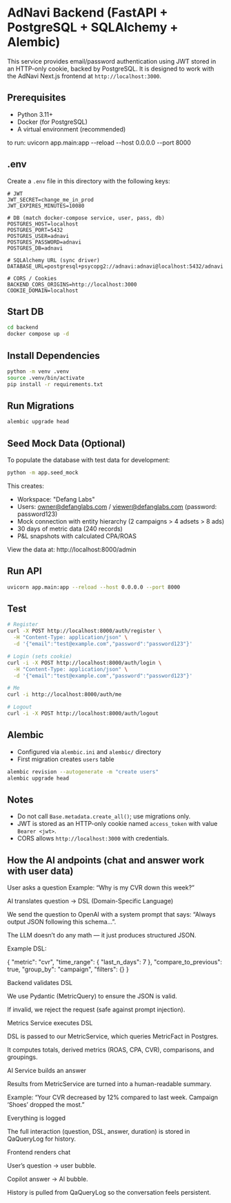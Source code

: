 # AdNavi Backend (FastAPI + PostgreSQL + SQLAlchemy + Alembic)

This service provides email/password authentication using JWT stored in an HTTP-only cookie, backed by PostgreSQL. It is designed to work with the AdNavi Next.js frontend at `http://localhost:3000`.

## Prerequisites
- Python 3.11+
- Docker (for PostgreSQL)
- A virtual environment (recommended)

to run: uvicorn app.main:app --reload --host 0.0.0.0 --port 8000 

## .env
Create a `.env` file in this directory with the following keys:

```
# JWT
JWT_SECRET=change_me_in_prod
JWT_EXPIRES_MINUTES=10080

# DB (match docker-compose service, user, pass, db)
POSTGRES_HOST=localhost
POSTGRES_PORT=5432
POSTGRES_USER=adnavi
POSTGRES_PASSWORD=adnavi
POSTGRES_DB=adnavi

# SQLAlchemy URL (sync driver)
DATABASE_URL=postgresql+psycopg2://adnavi:adnavi@localhost:5432/adnavi

# CORS / Cookies
BACKEND_CORS_ORIGINS=http://localhost:3000
COOKIE_DOMAIN=localhost
```

## Start DB
```bash
cd backend
docker compose up -d
```

## Install Dependencies
```bash
python -m venv .venv
source .venv/bin/activate
pip install -r requirements.txt
```

## Run Migrations
```bash
alembic upgrade head
```

## Seed Mock Data (Optional)
To populate the database with test data for development:
```bash
python -m app.seed_mock
```

This creates:
- Workspace: "Defang Labs"
- Users: owner@defanglabs.com / viewer@defanglabs.com (password: password123)
- Mock connection with entity hierarchy (2 campaigns > 4 adsets > 8 ads)
- 30 days of metric data (240 records)
- P&L snapshots with calculated CPA/ROAS

View the data at: http://localhost:8000/admin

## Run API
```bash
uvicorn app.main:app --reload --host 0.0.0.0 --port 8000
```

## Test
```bash
# Register
curl -X POST http://localhost:8000/auth/register \
  -H "Content-Type: application/json" \
  -d '{"email":"test@example.com","password":"password123"}'

# Login (sets cookie)
curl -i -X POST http://localhost:8000/auth/login \
  -H "Content-Type: application/json" \
  -d '{"email":"test@example.com","password":"password123"}'

# Me
curl -i http://localhost:8000/auth/me

# Logout
curl -i -X POST http://localhost:8000/auth/logout
```

## Alembic
- Configured via `alembic.ini` and `alembic/` directory
- First migration creates `users` table

```bash
alembic revision --autogenerate -m "create users"
alembic upgrade head
```

## Notes
- Do not call `Base.metadata.create_all()`; use migrations only.
- JWT is stored as an HTTP-only cookie named `access_token` with value `Bearer <jwt>`.
- CORS allows `http://localhost:3000` with credentials.

## How the AI andpoints (chat and answer work with user data)


User asks a question
Example: “Why is my CVR down this week?”

AI translates question → DSL (Domain-Specific Language)

We send the question to OpenAI with a system prompt that says: “Always output JSON following this schema…”.

The LLM doesn’t do any math — it just produces structured JSON.

Example DSL:

{
  "metric": "cvr",
  "time_range": { "last_n_days": 7 },
  "compare_to_previous": true,
  "group_by": "campaign",
  "filters": {}
}


Backend validates DSL

We use Pydantic (MetricQuery) to ensure the JSON is valid.

If invalid, we reject the request (safe against prompt injection).

Metrics Service executes DSL

DSL is passed to our MetricService, which queries MetricFact in Postgres.

It computes totals, derived metrics (ROAS, CPA, CVR), comparisons, and groupings.

AI Service builds an answer

Results from MetricService are turned into a human-readable summary.

Example: “Your CVR decreased by 12% compared to last week. Campaign ‘Shoes’ dropped the most.”

Everything is logged

The full interaction (question, DSL, answer, duration) is stored in QaQueryLog for history.

Frontend renders chat

User’s question → user bubble.

Copilot answer → AI bubble.

History is pulled from QaQueryLog so the conversation feels persistent.



